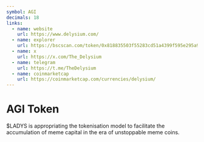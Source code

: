 ```yaml
---
symbol: AGI
decimals: 18
links:
  - name: website
    url: https://www.delysium.com/
  - name: explorer
    url: https://bscscan.com/token/0x818835503f55283cd51a4399f595e295a9338753
  - name: x
    url: https://x.com/The_Delysium
  - name: telegram
    url: https://t.me/TheDelysium
  - name: coinmarketcap
    url: https://coinmarketcap.com/currencies/delysium/
---
```


# AGI Token

$LADYS is appropriating the tokenisation model to facilitate the accumulation of meme capital in the era of unstoppable meme coins.
